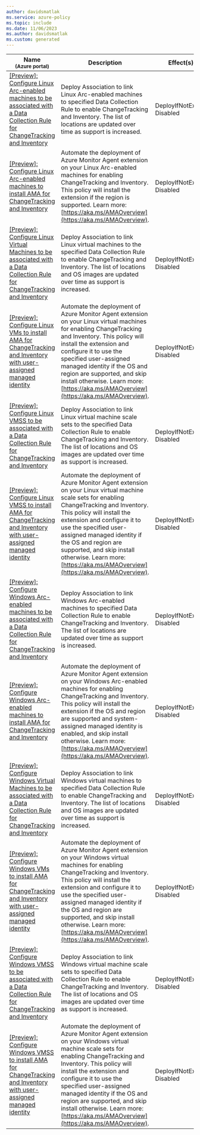 ```yaml
---
author: davidsmatlak
ms.service: azure-policy
ms.topic: include
ms.date: 11/06/2023
ms.author: davidsmatlak
ms.custom: generated
---
```


|Name<br /><sub>(Azure portal)</sub> |Description |Effect(s) |Version<br /><sub>(GitHub)</sub> |
|---|---|---|---|
|[\[Preview\]: Configure Linux Arc-enabled machines to be associated with a Data Collection Rule for ChangeTracking and Inventory](https://portal.azure.com/#blade/Microsoft_Azure_Policy/PolicyDetailBlade/definitionId/%2Fproviders%2FMicrosoft.Authorization%2FpolicyDefinitions%2F09a1f130-7697-42bc-8d84-8a9ea17e5192) |Deploy Association to link Linux Arc-enabled machines to specified Data Collection Rule to enable ChangeTracking and Inventory. The list of locations are updated over time as support is increased. |DeployIfNotExists, Disabled |[1.0.0-preview](https://github.com/Azure/azure-policy/blob/master/built-in-policies/policyDefinitions/ChangeTrackingAndInventory/DCRA_Linux_HybridVM_DINE.json) |
|[\[Preview\]: Configure Linux Arc-enabled machines to install AMA for ChangeTracking and Inventory](https://portal.azure.com/#blade/Microsoft_Azure_Policy/PolicyDetailBlade/definitionId/%2Fproviders%2FMicrosoft.Authorization%2FpolicyDefinitions%2F09a1f130-7697-42bc-8d84-8a9ea17e5187) |Automate the deployment of Azure Monitor Agent extension on your Linux Arc-enabled machines for enabling ChangeTracking and Inventory. This policy will install the extension if the region is supported. Learn more: [https://aka.ms/AMAOverview](https://aka.ms/AMAOverview). |DeployIfNotExists, Disabled |[1.2.0-preview](https://github.com/Azure/azure-policy/blob/master/built-in-policies/policyDefinitions/ChangeTrackingAndInventory/AMA_Linux_HybridVM_DINE.json) |
|[\[Preview\]: Configure Linux Virtual Machines to be associated with a Data Collection Rule for ChangeTracking and Inventory](https://portal.azure.com/#blade/Microsoft_Azure_Policy/PolicyDetailBlade/definitionId/%2Fproviders%2FMicrosoft.Authorization%2FpolicyDefinitions%2Fbef2d677-e829-492d-9a3d-f5a20fda818f) |Deploy Association to link Linux virtual machines to the specified Data Collection Rule to enable ChangeTracking and Inventory. The list of locations and OS images are updated over time as support is increased. |DeployIfNotExists, Disabled |[1.0.0-preview](https://github.com/Azure/azure-policy/blob/master/built-in-policies/policyDefinitions/ChangeTrackingAndInventory/ChangeTrackingAndInventory_DCRA_Linux_VM_DeployIfNotExists.json) |
|[\[Preview\]: Configure Linux VMs to install AMA for ChangeTracking and Inventory with user-assigned managed identity](https://portal.azure.com/#blade/Microsoft_Azure_Policy/PolicyDetailBlade/definitionId/%2Fproviders%2FMicrosoft.Authorization%2FpolicyDefinitions%2F56d0ed2b-60fc-44bf-af81-a78c851b5fe1) |Automate the deployment of Azure Monitor Agent extension on your Linux virtual machines for enabling ChangeTracking and Inventory. This policy will install the extension and configure it to use the specified user-assigned managed identity if the OS and region are supported, and skip install otherwise. Learn more: [https://aka.ms/AMAOverview](https://aka.ms/AMAOverview). |DeployIfNotExists, Disabled |[1.3.0-preview](https://github.com/Azure/azure-policy/blob/master/built-in-policies/policyDefinitions/ChangeTrackingAndInventory/AMA_UAI_Linux_VM_DINE.json) |
|[\[Preview\]: Configure Linux VMSS to be associated with a Data Collection Rule for ChangeTracking and Inventory](https://portal.azure.com/#blade/Microsoft_Azure_Policy/PolicyDetailBlade/definitionId/%2Fproviders%2FMicrosoft.Authorization%2FpolicyDefinitions%2F1142b015-2bd7-41e0-8645-a531afe09a1e) |Deploy Association to link Linux virtual machine scale sets to the specified Data Collection Rule to enable ChangeTracking and Inventory. The list of locations and OS images are updated over time as support is increased. |DeployIfNotExists, Disabled |[1.0.0-preview](https://github.com/Azure/azure-policy/blob/master/built-in-policies/policyDefinitions/ChangeTrackingAndInventory/DCRA_Linux_VMSS_DINE.json) |
|[\[Preview\]: Configure Linux VMSS to install AMA for ChangeTracking and Inventory with user-assigned managed identity](https://portal.azure.com/#blade/Microsoft_Azure_Policy/PolicyDetailBlade/definitionId/%2Fproviders%2FMicrosoft.Authorization%2FpolicyDefinitions%2Fb73e81f3-6303-48ad-9822-b69fc00c15ef) |Automate the deployment of Azure Monitor Agent extension on your Linux virtual machine scale sets for enabling ChangeTracking and Inventory. This policy will install the extension and configure it to use the specified user-assigned managed identity if the OS and region are supported, and skip install otherwise. Learn more: [https://aka.ms/AMAOverview](https://aka.ms/AMAOverview). |DeployIfNotExists, Disabled |[1.2.0-preview](https://github.com/Azure/azure-policy/blob/master/built-in-policies/policyDefinitions/ChangeTrackingAndInventory/AMA_UAI_Linux_VMSS_DINE.json) |
|[\[Preview\]: Configure Windows Arc-enabled machines to be associated with a Data Collection Rule for ChangeTracking and Inventory](https://portal.azure.com/#blade/Microsoft_Azure_Policy/PolicyDetailBlade/definitionId/%2Fproviders%2FMicrosoft.Authorization%2FpolicyDefinitions%2Fef9fe2ce-a588-4edd-829c-6247069dcfdb) |Deploy Association to link Windows Arc-enabled machines to specified Data Collection Rule to enable ChangeTracking and Inventory. The list of locations are updated over time as support is increased. |DeployIfNotExists, Disabled |[1.0.0-preview](https://github.com/Azure/azure-policy/blob/master/built-in-policies/policyDefinitions/ChangeTrackingAndInventory/DCRA_Windows_HybridVM_DINE.json) |
|[\[Preview\]: Configure Windows Arc-enabled machines to install AMA for ChangeTracking and Inventory](https://portal.azure.com/#blade/Microsoft_Azure_Policy/PolicyDetailBlade/definitionId/%2Fproviders%2FMicrosoft.Authorization%2FpolicyDefinitions%2Fa7acfae7-9497-4a3f-a3b5-a16a50abbe2f) |Automate the deployment of Azure Monitor Agent extension on your Windows Arc-enabled machines for enabling ChangeTracking and Inventory. This policy will install the extension if the OS and region are supported and system-assigned managed identity is enabled, and skip install otherwise. Learn more: [https://aka.ms/AMAOverview](https://aka.ms/AMAOverview). |DeployIfNotExists, Disabled |[1.0.0-preview](https://github.com/Azure/azure-policy/blob/master/built-in-policies/policyDefinitions/ChangeTrackingAndInventory/AMA_Windows_HybridVM_DINE.json) |
|[\[Preview\]: Configure Windows Virtual Machines to be associated with a Data Collection Rule for ChangeTracking and Inventory](https://portal.azure.com/#blade/Microsoft_Azure_Policy/PolicyDetailBlade/definitionId/%2Fproviders%2FMicrosoft.Authorization%2FpolicyDefinitions%2Fb6faa975-0add-4f35-8d1c-70bba45c4424) |Deploy Association to link Windows virtual machines to specified Data Collection Rule to enable ChangeTracking and Inventory. The list of locations and OS images are updated over time as support is increased. |DeployIfNotExists, Disabled |[1.0.0-preview](https://github.com/Azure/azure-policy/blob/master/built-in-policies/policyDefinitions/ChangeTrackingAndInventory/DCRA_Windows_VM_DINE.json) |
|[\[Preview\]: Configure Windows VMs to install AMA for ChangeTracking and Inventory with user-assigned managed identity](https://portal.azure.com/#blade/Microsoft_Azure_Policy/PolicyDetailBlade/definitionId/%2Fproviders%2FMicrosoft.Authorization%2FpolicyDefinitions%2Fad1eeff9-20d7-4c82-a04e-903acab0bfc1) |Automate the deployment of Azure Monitor Agent extension on your Windows virtual machines for enabling ChangeTracking and Inventory. This policy will install the extension and configure it to use the specified user-assigned managed identity if the OS and region are supported, and skip install otherwise. Learn more: [https://aka.ms/AMAOverview](https://aka.ms/AMAOverview). |DeployIfNotExists, Disabled |[1.0.0-preview](https://github.com/Azure/azure-policy/blob/master/built-in-policies/policyDefinitions/ChangeTrackingAndInventory/AMA_UAI_Windows_VM_DINE.json) |
|[\[Preview\]: Configure Windows VMSS to be associated with a Data Collection Rule for ChangeTracking and Inventory](https://portal.azure.com/#blade/Microsoft_Azure_Policy/PolicyDetailBlade/definitionId/%2Fproviders%2FMicrosoft.Authorization%2FpolicyDefinitions%2F8fd85785-1547-4a4a-bf90-d5483c9571c5) |Deploy Association to link Windows virtual machine scale sets to specified Data Collection Rule to enable ChangeTracking and Inventory. The list of locations and OS images are updated over time as support is increased. |DeployIfNotExists, Disabled |[1.0.0-preview](https://github.com/Azure/azure-policy/blob/master/built-in-policies/policyDefinitions/ChangeTrackingAndInventory/DCRA_Windows_VMSS_DINE.json) |
|[\[Preview\]: Configure Windows VMSS to install AMA for ChangeTracking and Inventory with user-assigned managed identity](https://portal.azure.com/#blade/Microsoft_Azure_Policy/PolicyDetailBlade/definitionId/%2Fproviders%2FMicrosoft.Authorization%2FpolicyDefinitions%2F4485d24b-a9d3-4206-b691-1fad83bc5007) |Automate the deployment of Azure Monitor Agent extension on your Windows virtual machine scale sets for enabling ChangeTracking and Inventory. This policy will install the extension and configure it to use the specified user-assigned managed identity if the OS and region are supported, and skip install otherwise. Learn more: [https://aka.ms/AMAOverview](https://aka.ms/AMAOverview). |DeployIfNotExists, Disabled |[1.0.0-preview](https://github.com/Azure/azure-policy/blob/master/built-in-policies/policyDefinitions/ChangeTrackingAndInventory/AMA_UAI_Windows_VMSS_DINE.json) |
